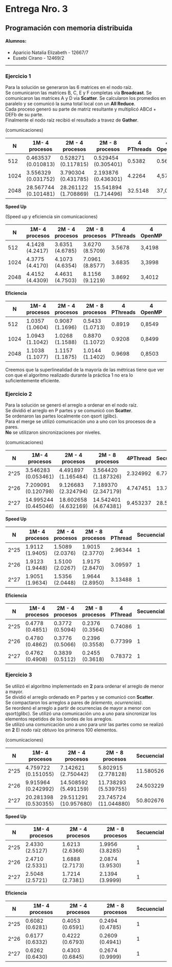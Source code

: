 # Entrega Nro. 3
## Programación con memoria distribuida

#### Alumnos:
* Aparicio Natalia Elizabeth - 12667/7
* Eusebi Cirano - 12469/2

---

### Ejercicio 1

Para la solución se generaron las 6 matrices en el nodo raíz.  
Se comunicaron las matrices B, C, E y F completas vía **Broadcast**.
Se comunicaron las matrices A y D via **Scatter**.
Se calcularon los promedios en paralelo y se comunicó la suma total local con un **All Reduce**.  
Cada proceso generó su parte de matriz resultante y multiplicó ABCd + DEFb de su parte.  
Finalmente el nodo raíz recibió el resultado a travez de **Gather**.

(comunicaciones)  

N | 1M- 4 procesos | 2M - 4 procesos | 2M - 8 procesos | 4 PThreads | 4 OpenMP | Secuencial
| --- | --- | --- | --- | --- | --- | --- |
512  | 0.463537 (0.010813) | 0.528271 (0.117815) | 0.529454 (0.305401) | 0.5382 | 0.5615 | 1.920353 |
1024 | 3.556329 (0.031752) | 3.790304 (0.431785) | 2.193876 (0.436301) | 4.2264 | 4,5790 |15.568164 | 
2048 | 28.567744 (0.101481) | 28.261122 (1.708869) | 15.541894 (1.714496) | 32.5148 | 37,0839 |126.132920 |


**Speed Up**

(Speed up y eficiencia sin comunicaciones)

N | 1M- 4 procesos | 2M - 4 procesos | 2M - 8 procesos | 4 PThreads | 4 OpenMP | Secuencial
| --- | --- | --- | --- | --- | --- | --- |
512  | 4.1428 (4.2417) | 3.6351 (4.6785) | 3.6270 (8.5709) | 3.5678 | 3,4198 | 1 |
1024 | 4.3775 (4.4170) | 4.1073 (4.6354) | 7.0961 (8.8577) | 3.6835 | 3,3998 | 1 |
2048 | 4.4152 (4.4309) | 4.4631 (4.7503) | 8.1156 (9.1219) | 3.8692 | 3,4012 | 1 |

**Eficiencia**  

N | 1M- 4 procesos | 2M - 4 procesos | 2M - 8 procesos | 4 PThreads | 4 OpenMP | Secuencial
| --- | --- | --- | --- | --- | --- | --- |
512  | 1.0357 (1.0604) | 0.9087 (1.1696) | 0.5433 (1.0713) | 0.8919 | 0,8549 | 1 |
1024 | 1.0943 (1.1042) | 1.0268 (1.1588) | 0.8870 (1.1072) | 0.9208 | 0,8499 | 1 |
2048 | 1.1038 (1.1077) | 1.1157 (1.1875) | 1.0144 (1.1402) | 0.9698 | 0,8503 | 1 |

Creemos que la superlinealidad de la mayoría de las métricas tiene que ver con que el algoritmo realizado durante la práctica 1 no era lo suficientemente eficiente.

### Ejercicio 2

Para la solución se generó el arreglo a ordenar en el nodo raíz.  
Se dividió el arreglo en P partes y se comunicó con **Scatter**.  
Se ordenaron las partes localmente con qsort (glibc).  
Para el merge se utilizó comunicación uno a uno con los procesos de a pares.  
**No** se utilizaron sincronizaciones por niveles.

(comunicaciones)  

N | 1M- 4 procesos | 2M - 4 procesos | 2M - 8 procesos | 4PThread |Secuencial
--- | --- | --- | --- | --- | --- |
2^25 | 3.546283 (0.053461) | 4.491897 (1.165484) | 3.564420 (1.187326) | 2.324992 | 6.778 |
2^26 | 7.209091 (0.120798) | 9.126683 (2.324794) | 7.189370 (2.347179) | 4.747451 | 13.786 |
2^27 | 14.995244 (0.445046) | 18.602658 (4.632169) | 14.542401 (4.674381) | 9.453237 | 28.568 |


**Speed Up**

N | 1M- 4 procesos | 2M - 4 procesos | 2M - 8 procesos | 4 PThread |Secuencial
--- | --- | --- | --- | ---|---|
2^25 | 1.9112 (1.9405) | 1.5089 (2.0376) | 1.9015 (2.3770) | 2.96344 | 1 |
2^26 | 1.9123 (1.9448) | 1.5100 (2.0267) | 1.9175 (2.8470) | 3.09597 | 1 |
2^27 | 1.9051 (1.9634) | 1.5356 (2.0448) | 1.9644 (2.8950) | 3.13488 | 1 |

**Eficiencia**  

N | 1M- 4 procesos | 2M - 4 procesos | 2M - 8 procesos | 4 PThread |Secuencial
--- | --- | --- | --- | --- | --- |
2^25 | 0.4778 (0.4851) | 0.3772 (0.5094) | 0.2376 (0.3564) | 0.74086 | 1 |
2^26 | 0.4780 (0.4862) | 0.3776 (0.5066) | 0.2396 (0.3558) | 0.77399 | 1 |
2^27 | 0.4762 (0.4908) | 0.3839 (0.5112) | 0.2455 (0.3618) | 0.78372 | 1 |

### Ejercicio 3

Se utilizó el algoritmo implementado en **2** para ordenar el arreglo de menor a mayor.  
Se dividió el arreglo ordenado en P partes y se comunicó con **Scatter**.  
Se compactaron los arreglos a pares de _(elemento, ocurrencias)_.  
Se reordenó el arreglo a partir de ocurrencias de mayor a menor con qsort(glibc).
Se utilizó una comunicación uno a uno para sincronizar los elementos repetidos de los bordes de los arreglos.  
Se utilizó una comunicación uno a uno para unir las partes como se realizó en **2**
El nodo raíz obtuvo los primeros 100 elementos.

(comunicaciones)  

N | 1M- 4 procesos | 2M - 4 procesos | 2M - 8 procesos | Secuencial
--- | --- | --- | --- | --- |
2^25 | 4.759722 (0.151055) | 7.142621 (2.750442) | 5.802915 (2.778128) | 11.580526
2^26 | 9.915964 (0.242992) | 14.508592 (5.491159) | 11.738293 (5.539755) | 24.503229
2^27 | 20.281398 (0.530355) | 29.511291 (10.957680) | 23.745724 (11.044880) | 50.802676


**Speed Up**

N | 1M- 4 procesos | 2M - 4 procesos | 2M - 8 procesos | Secuencial
--- | --- | --- | --- | ---
2^25 | 2.4330 (2.5127) | 1.6213 (2.6366) | 1.9956 (3.8285) | 1
2^26 | 2.4710 (2.5331) | 1.6888 (2.7173) | 2.0874 (3.9530) | 1
2^27 | 2.5048 (2.5721) | 1.7214 (2.7381) | 2.1394 (3.9999)| 1


**Eficiencia**  

N | 1M- 4 procesos | 2M - 4 procesos | 2M - 8 procesos | Secuencial
--- | --- | --- | --- | --- |
2^25 | 0.6082 (0.6281) | 0.4053 (0.6591) | 0.2494 (0.4785) | 1
2^26 | 0.6177 (0.6332) | 0.4222 (0.6793) | 0.2609 (0.4941) | 1
2^27 | 0.6262 (0.6430) | 0.4303 (0.6845) | 0.2674 (0.9999) | 1
